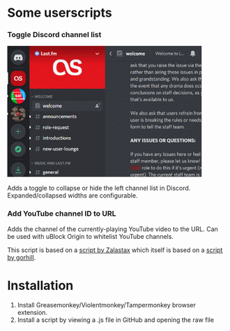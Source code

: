 # Some userscripts

### Toggle Discord channel list
<img src="https://github.com/fishstik/userscripts/raw/main/images/discord-toggle-channels.gif" height="300">

Adds a toggle to collapse or hide the left channel list in Discord. Expanded/collapsed widths are configurable.

### Add YouTube channel ID to URL
Adds the channel of the currently-playing YouTube video to the URL. Can be used with uBlock Origin to whitelist YouTube channels.

This script is based on a [script by Zalastax](https://greasyfork.org/en/scripts/22308-youtube-whitelist-channels-in-ublock-origin) which itself is based on a [script by gorhill](https://greasyfork.org/en/scripts/13226-youtube-whitelist-channels-in-ublock-origin).

# Installation
1. Install Greasemonkey/Violentmonkey/Tampermonkey browser extension.
2. Install a script by viewing a .js file in GitHub and opening the raw file
